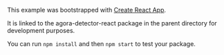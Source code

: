 This example was bootstrapped with [Create React App](https://github.com/facebook/create-react-app).

It is linked to the agora-detector-react package in the parent directory for development purposes.

You can run `npm install` and then `npm start` to test your package.
